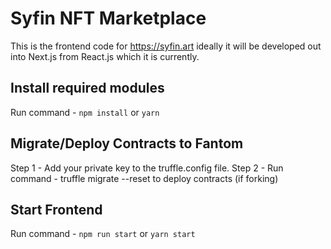 # Syfin NFT Marketplace

This is the frontend code for https://syfin.art ideally it will be developed out into Next.js from React.js which it is currently.

## Install required modules

Run command - `npm install` or `yarn`

## Migrate/Deploy Contracts to Fantom

Step 1 - Add your private key to the truffle.config file.
Step 2 - Run command - truffle migrate --reset to deploy contracts (if forking)

## Start Frontend

Run command - `npm run start` or `yarn start`
